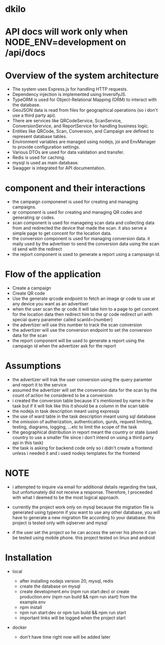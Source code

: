 # dkilo

# API docs will work only when NODE_ENV=development on /api/docs

# Overview of the system architecture

- The system uses Express.js for handling HTTP requests.
- Dependency injection is implemented using InversifyJS.
- TypeORM is used for Object-Relational Mapping (ORM) to interact with the database.
- GeoJSON data is read from files for geographical operations (so i don't use a third party api).
- There are services like QRCodeService, ScanService, ConversionService, and ReportService for handling business logic.
- Entities like QRCode, Scan, Conversion, and Campaign are defined to represent database tables.
- Environment variables are managed using nodejs, joi and EnvManager to provide configuration settings.
- Various DTOs are used for data validation and transfer.
- Redis is used for caching.
- mysql is used as main database.
- Swagger is integrated for API documentation.

# component and their interactions

- the campaign componenet is used for creating and managing campaigns.
- qr component is used for creating and managing QR codes and generating qr codes.
- scan component is used for manageing scan data and collecting data from and redirected the device that made the scan. it also serve a simple page to get concent for the location data.
- the conversion component is used for managing conversion data. it maily used by the advertiser to send the conversion data using the scan id send with the redirect
- the report component is used to generate a report using a campsaign id.

# Flow of the application

- Create a campaign
- Create QR code
- Use the generate qrcode endpoint to fetch an image qr code to use at any device you want as an advertiser
- when the user scan the qr code it will take him to a page to get concent for the location data then redirect him to the qr code redirect url with special query parameter called scanId={number}
- the advertizer will use this number to track the scan conversion
- the advertizer will use the conversion endpoint to set the conversion data for the scan
- the report component will be used to generate a report using the campaign id when the advertizer ask for the report

# Assumptions

- the advertizer will trak the user conversion using the query paramter and report it to the service
- assumed the advertizer will set the conversion data for the scan by the count of action he considered to be a conversion
- i created the conversion table because it's mentioned by name in the task but if it will llok like this it should be a column in the scan table
- the nodejs in task description meant using expressjs
- the use of ward table in the task description meant using sql database
- the omission of autherization, authentication, gurds, request limiting, testing, diagrams, logging, ...etc to limit the scope of the task
- the geographical distribution in report meant the country or state (used country to use a smaller file since i don't intend on using a third party api in this task)
- the task is asking for backend code only so i didn't create a frontend unless i needed it and i used nodejs templates for the frontend

# NOTE

- i attempted to inquire via email for additional details regarding the task, but unfortunately did not receive a response. Therefore, I proceeded with what I deemed to be the most logical approach.

- currently the project work only on mysql because the migration file is generated using typeorm if you want to use any other database, you will have to generate a new migration file according to your database. this project is tested only with sqlserver and mysql

- if the user set the project so he can access the server his phone it can be tested using mobile phone. this project tested on linux and android

# Installation

- local

  - after installing nodejs version 20, mysql, redis
  - create the database on mysql
  - create development.env (npm run start:dev) or create production.env (npm run build && npm run start) from the example.env
  - npm install
  - npm run start:dev or npm tun build && npm run start
  - important links will be logged when the project start

- docker
  - don't have time right now will be added later
